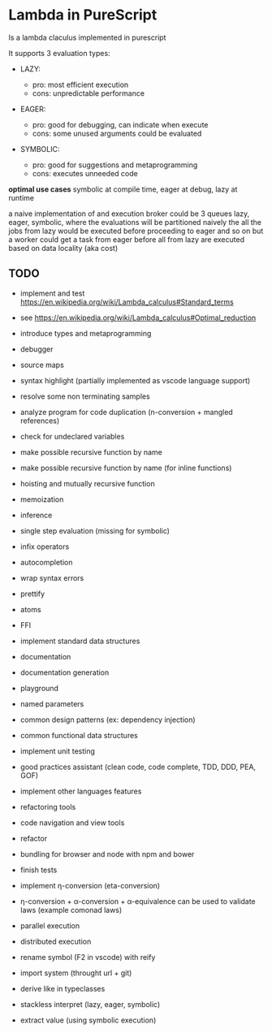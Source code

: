 # Lambda in PureScript

Is a lambda claculus implemented in purescript

It supports 3 evaluation types:

- LAZY:
  - pro: most efficient execution
  - cons: unpredictable performance

- EAGER:
  - pro: good for debugging, can indicate when execute
  - cons: some unused arguments could be evaluated

- SYMBOLIC:
  - pro: good for suggestions and metaprogramming
  - cons: executes unneeded code

**optimal use cases** symbolic at compile time, eager at debug, lazy at runtime

a naive implementation of and execution broker could be 3 queues
lazy, eager, symbolic, where the evaluations will be partitioned
naively the all the jobs from lazy would be executed before proceeding to eager and so on
but a worker could get a task from eager before all from lazy are executed based on data locality (aka cost)

## TODO

- implement and test https://en.wikipedia.org/wiki/Lambda_calculus#Standard_terms

- see https://en.wikipedia.org/wiki/Lambda_calculus#Optimal_reduction

- introduce types and metaprogramming

- debugger

- source maps

- syntax highlight (partially implemented as vscode language support)

- resolve some non terminating samples

- analyze program for code duplication (n-conversion + mangled references)

- check for undeclared variables

- make possible recursive function by name  

- make possible recursive function by name (for inline functions)

- hoisting and mutually recursive function

- memoization

- inference

- single step evaluation (missing for symbolic)

- infix operators

- autocompletion

- wrap syntax errors

- prettify

- atoms

- FFI

- implement standard data structures

- documentation

- documentation generation

- playground

- named parameters

- common design patterns (ex: dependency injection)

- common functional data structures

- implement unit testing

- good practices assistant (clean code, code complete, TDD, DDD, PEA, GOF)

- implement other languages features

- refactoring tools

- code navigation and view tools

- refactor

- bundling for browser and node with npm and bower

- finish tests

- implement η-conversion (eta-conversion)

- η-conversion + α-conversion + α-equivalence can be used to validate laws (example comonad laws)

- parallel execution

- distributed execution

- rename symbol (F2 in vscode) with reify

- import system (throught url + git)

- derive like in typeclasses

- stackless interpret (lazy, eager, symbolic)

- extract value (using symbolic execution)